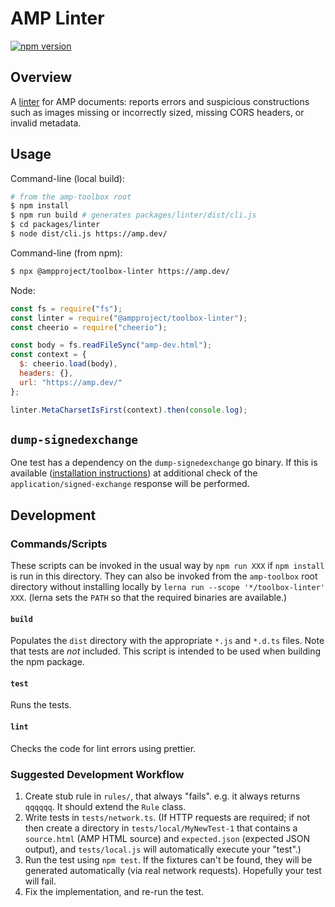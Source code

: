 # AMP Linter

[![npm version](https://badge.fury.io/js/%40ampproject%2Ftoolbox-linter.svg)](https://badge.fury.io/js/%40ampproject%2Ftoolbox-linter)

## Overview

A [linter](<https://en.wikipedia.org/wiki/Lint_(software)>) for AMP documents:
reports errors and suspicious constructions such as images missing or
incorrectly sized, missing CORS headers, or invalid metadata.

## Usage

Command-line (local build):

```sh
# from the amp-toolbox root
$ npm install
$ npm run build # generates packages/linter/dist/cli.js
$ cd packages/linter
$ node dist/cli.js https://amp.dev/
```

Command-line (from npm):

```sh <!-- markdownlint-disable MD014 -->
$ npx @ampproject/toolbox-linter https://amp.dev/
```

Node:

```js
const fs = require("fs");
const linter = require("@ampproject/toolbox-linter");
const cheerio = require("cheerio");

const body = fs.readFileSync("amp-dev.html");
const context = {
  $: cheerio.load(body),
  headers: {},
  url: "https://amp.dev/"
};

linter.MetaCharsetIsFirst(context).then(console.log);
```

## `dump-signedexchange`

One test has a dependency on the `dump-signedexchange` go binary. If this is
available ([installation
instructions](https://github.com/WICG/webpackage/tree/master/go/signedexchange#installation))
at additional check of the `application/signed-exchange` response will be
performed.

## Development

### Commands/Scripts

These scripts can be invoked in the usual way by `npm run XXX` if `npm install`
is run in this directory. They can also be invoked from the `amp-toolbox` root
directory without installing locally by `lerna run --scope '*/toolbox-linter' XXX`. (lerna sets the `PATH` so that the required binaries are available.)

#### `build`

Populates the `dist` directory with the appropriate `*.js` and `*.d.ts` files.
Note that tests are _not_ included. This script is intended to be used when
building the npm package.

#### `test`

Runs the tests. 

#### `lint`

Checks the code for lint errors using prettier.

### Suggested Development Workflow

1. Create stub rule in `rules/`, that always "fails". e.g. it always returns
   `qqqqqq`. It should extend the `Rule` class.
1. Write tests in `tests/network.ts`. (If HTTP requests are required; if not
   then create a directory in `tests/local/MyNewTest-1` that contains a
   `source.html` (AMP HTML source) and `expected.json` (expected JSON output),
   and `tests/local.js` will automatically execute your "test".)
1. Run the test using `npm test`. If the fixtures can't be found, they will be
   generated automatically (via real network requests). Hopefully your test will
   fail.
1. Fix the implementation, and re-run the test.
